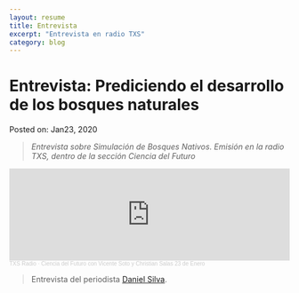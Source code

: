 ```yaml
---
layout: resume
title: Entrevista
excerpt: "Entrevista en radio TXS"
category: blog
---
```


# Entrevista: Prediciendo el desarrollo de los bosques naturales
Posted on: Jan23, 2020

> *Entrevista sobre Simulación de Bosques Nativos. Emisión en la radio TXS, dentro de la sección Ciencia del Futuro* 


<iframe width="100%" height="166" scrolling="no" frameborder="no" allow="autoplay" src="https://w.soundcloud.com/player/?url=https%3A//api.soundcloud.com/tracks/748827466&color=%23ff5500&auto_play=false&hide_related=false&show_comments=true&show_user=true&show_reposts=false&show_teaser=true"></iframe><div style="font-size: 10px; color: #cccccc;line-break: anywhere;word-break: normal;overflow: hidden;white-space: nowrap;text-overflow: ellipsis; font-family: Interstate,Lucida Grande,Lucida Sans Unicode,Lucida Sans,Garuda,Verdana,Tahoma,sans-serif;font-weight: 100;"><a href="https://soundcloud.com/txsradio" title="TXS Radio" target="_blank" style="color: #cccccc; text-decoration: none;">TXS Radio</a> · <a href="https://soundcloud.com/txsradio/ciencia-del-futuro-con-vicente-soto-y-christian-salas-23-de-enero" title="Ciencia del Futuro con Vicente Soto y Christian Salas 23 de Enero" target="_blank" style="color: #cccccc; text-decoration: none;">Ciencia del Futuro con Vicente Soto y Christian Salas 23 de Enero</a></div>

> Entrevista del periodista [Daniel Silva](https://twitter.com/tv_daniels).
